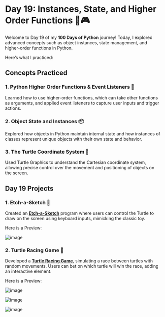 # Day 19: Instances, State, and Higher Order Functions 🐢🎮

Welcome to Day 19 of my **100 Days of Python** journey! Today, I explored advanced concepts such as object instances, state management, and higher-order functions in Python. 

Here’s what I practiced:

## Concepts Practiced

### 1. Python Higher Order Functions & Event Listeners 📡
Learned how to use higher-order functions, which can take other functions as arguments, and applied event listeners to capture user inputs and trigger actions.

### 2. Object State and Instances 📦
Explored how objects in Python maintain internal state and how instances of classes represent unique objects with their own state and behavior.

### 3. The Turtle Coordinate System 🐢
Used Turtle Graphics to understand the Cartesian coordinate system, allowing precise control over the movement and positioning of objects on the screen.

## Day 19 Projects

### 1. Etch-a-Sketch 🎨
Created an [**Etch-a-Sketch**](Etch-A-Sketch_Project.py) program where users can control the Turtle to draw on the screen using keyboard inputs, mimicking the classic toy.

Here is a Preview:

![image](https://github.com/user-attachments/assets/565394d3-1b85-44ed-bd2b-b3b0ae8cdadb)


### 2. Turtle Racing Game 🏁
Developed a [**Turtle Racing Game**](Turtle_Race_Project.py), simulating a race between turtles with random movements. Users can bet on which turtle will win the race, adding an interactive element.

Here is a Preview:

![image](https://github.com/user-attachments/assets/05fe8ec1-1bc5-477d-af1b-3b5b28f04d22)

![image](https://github.com/user-attachments/assets/f0861314-7c8a-41bf-ba22-fdf7da204e5c)

![image](https://github.com/user-attachments/assets/1db3899d-ffa9-414a-a061-7a37774f4073)
